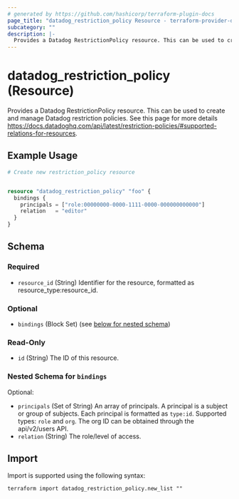 ```yaml
---
# generated by https://github.com/hashicorp/terraform-plugin-docs
page_title: "datadog_restriction_policy Resource - terraform-provider-datadog"
subcategory: ""
description: |-
  Provides a Datadog RestrictionPolicy resource. This can be used to create and manage Datadog restriction policies. See this page for more details https://docs.datadoghq.com/api/latest/restriction-policies/#supported-relations-for-resources.
---
```


# datadog_restriction_policy (Resource)

Provides a Datadog RestrictionPolicy resource. This can be used to create and manage Datadog restriction policies. See this page for more details https://docs.datadoghq.com/api/latest/restriction-policies/#supported-relations-for-resources.

## Example Usage

```terraform
# Create new restriction_policy resource


resource "datadog_restriction_policy" "foo" {
  bindings {
    principals = ["role:00000000-0000-1111-0000-000000000000"]
    relation   = "editor"
  }
}
```

<!-- schema generated by tfplugindocs -->
## Schema

### Required

- `resource_id` (String) Identifier for the resource, formatted as resource_type:resource_id.

### Optional

- `bindings` (Block Set) (see [below for nested schema](#nestedblock--bindings))

### Read-Only

- `id` (String) The ID of this resource.

<a id="nestedblock--bindings"></a>
### Nested Schema for `bindings`

Optional:

- `principals` (Set of String) An array of principals. A principal is a subject or group of subjects. Each principal is formatted as `type:id`. Supported types: `role` and `org`. The org ID can be obtained through the api/v2/users API.
- `relation` (String) The role/level of access.

## Import

Import is supported using the following syntax:

```shell
terraform import datadog_restriction_policy.new_list ""
```
